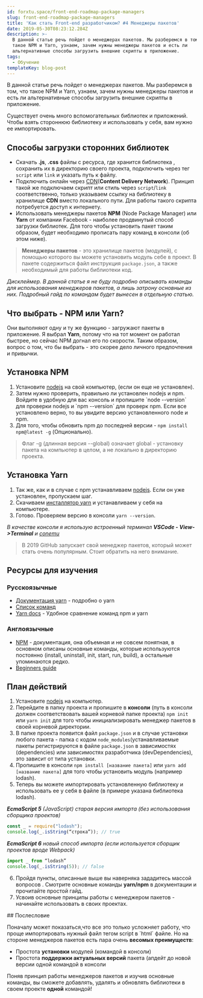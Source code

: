 ```yaml
---
id: forxtu.space/front-end-roadmap-package-managers
slug: front-end-roadmap-package-managers
title: 'Как стать Front-end разработчиком? #4 Менеджеры пакетов'
date: 2019-05-30T08:23:12.284Z
description: >-
  В данной статье речь пойдет о менеджерах пакетов. Мы разберемся в том, что
  такое NPM и Yarn, узнаем, зачем нужны менеджеры пакетов и есть ли
  альтернативные способы загрузить внешние скрипты в приложение.
tags:
  - Обучение
templateKey: blog-post
---
```

В данной статье речь пойдет о менеджерах пакетов. Мы разберемся в том, что такое NPM и Yarn, узнаем, зачем нужны менеджеры пакетов и есть ли альтернативные способы загрузить внешние скрипты в приложение.

Существует очень много вспомогательных библиотек и приложений.  Чтобы взять стороннюю библиотеку и использовать у себя, вам нужно ее импортировать.

## Способы загрузки сторонних библиотек

* Скачать **.js**, **.css** файлы с ресурса, где хранится библиотека , сохранить их в директорию своего проекта, подключить через тег `script` или `link` и указать путь к файлу. 
* Подключить онлайн через <a href="https://cdnjs.com" target="_blank">CDN</a>(**Content Delivery Network**). Принцип такой же подключаем скрипт или стиль через `script`/`link` соответственно, только указываем ссылку на библиотеку в хранилище **CDN** вместо локального пути. Для работы такого скрипта потребуется доступ к интернету. 
* Использовать менеджеры пакетов **NPM** (Node Package Manager) или **Yarn** от компании Facebook - наиболее продвинутый способ загрузки библиотек. Для того чтобы установить пакет таким образом, будет необходимо прописать пару команд в консоли (об этом ниже). 

> **Менеджеры пакетов** - это хранилище пакетов (модулей), с помощью которого вы можете установить модуль себе в проект. В пакете содержиться файл инструкция `package.json`, а также необходимый для работы библиотеки код.

_Дисклеймер. В данной статье я не буду подробно описывать команды для использования менеджеров пакетов, а лишь затрону основные из них. Подробный гайд по командам будет вынесен в отдельную статью._

## Что выбрать - NPM или Yarn?

Они выполняют одну и ту же функцию - загружают пакеты в приложение. Я выбрал **Yarn**, потому что на тот момент он работал быстрее, но сейчас NPM догнал его по скорости. Таким образом, вопрос о том, что бы выбрать - это скорее дело личного предпочтения и привычки.

## Установка NPM

1. Установите <a href="https://nodejs.org/en/" target="_blank">nodejs</a> на свой компьютер, (если он еще не установлен). 
2. Затем нужно проверить,  правильно ли установлен nodejs и npm. Войдите в удобную для вас консоль и пропишите \`node --version\` для проверки nodejs и \`npm --version\` для проверк npm. Если все установлено верно, то вы увидите версию установленного node и npm. 
3. Для того, чтобы обновить npm до последней версии - `npm install npm@latest -g` (Опционально). 

> Флаг -g (длинная версия --global) означает global - установку пакета на компьютер в целом, а не локально в директорию проекта. 

## Установка Yarn

1. Так же, как и в случае с npm устанавливаем <a href="https://nodejs.org/en/" target="_blank">nodejs</a>.  Если он уже установлен, пропускаем шаг. 
2. Скачиваем <a href="https://yarnpkg.com/ru/docs/install#windows-stable" target="_blank">инсталлятор yarn</a> и устанавливаем у себя на компьютере. 
3. Готово. Проверяем версию в консоли `yarn --version`. 

_В качестве консоли я использую встроенный терминал **VSCode - View->Terminal** и <a href="https://conemu.github.io" target="_blank">conemu</a>_

> В 2019 GitHub запускает свой менеджер пакетов, который может стать очень популярным. Стоит обратить на него внимание.

## Ресурсы для изучения

### Русскоязычные

* <a href="https://yarnpkg.com/ru/docs" target="_blank">Документация yarn</a> - подробно о yarn
* <a href="https://yarnpkg.com/ru/docs/cli/" target="_blank">Список команд</a>
* <a href="https://yarnpkg.com/ru/docs/migrating-from-npm" target="_blank">Yarn docs</a> - Удобное сравнение команд npm и yarn

### Англоязычные

* <a href="https://docs.npmjs.com/cli-documentation/cli" target="_blank">NPM<a/> - документация, она объемная и не совсем понятная, в основном описаны основные команды, которые используются постоянно (install, uninstall, init, start, run, build), а остальные упоминаются редко. 
* <a href="https://www.sitepoint.com/beginners-guide-node-package-manager/" target="_blank">Beginners guide</a>

## План действий

1. Установите <a href="https://nodejs.org/en/" target="_blank">nodejs</a>
   на компьютер. 
2. Перейдите в папку проекта и пропишите в **консоли** (путь в консоли должен соответствовать вашей корневой папке проекта) `npm init` или `yarn init` для того чтобы инициализировать менеджер пакетов в своей корневой директории. 
3. В папке проекта появится файл `package.json` и в случае установки любого пакета - папка с кодом `node_modules`(устанавливаемые пакеты регистрируются в файле `package.json` в зависимостях (dependencies) или зависимостях разработчика (devDependencies), это зависит от типа установки.
4. Пропишите в консоли `npm install [название пакета]` или `yarn add [название пакета]` для того чтобы установить модуль (например lodash). 
5. Теперь вы можете импортировать установленную библиотеку и использовать ее у себя в файле (в примере указана библиотека lodash). 

_**EcmaScript 5** (JavaScript) старая версия импорта (без использования сборщика проектов)_

```js
const _ = require("lodash");
console.log(_.isString(“строка”)); // true
```

_**EcmaScript 6** новый способ импорта (если используется сборщик проектов вроде Webpack)_

```js
import _ from “lodash”
console.log(_.isString(5)); // false
```

6. Пройдя пункты, описанные выше вы наверняка зададитесь массой вопросов . Смотрите основные команды **yarn/npm** в документации и прочитайте простой гайд. 
7. Усвоив основные принципы работы с менеджером пакетов - начинайте использовать в своих проектах.

\## Послесловие

Поначалу может показаться,что все это только усложняет работу, что проще импортировать нужный файл тегом script в \`html\` файле. Но на стороне менеджеров пакетов есть пара очень **весомых преимуществ**:

* Простота **установки** модулей (командой в консоли)
* Простота **поддержки актуальных версий** пакета (апдейт до новой версии одной командой в консоли

Поняв принцип работы менеджеров пакетов и изучив основные команды, вы сможете добавлять, удалять и обновлять библиотеки в своем проекте **одной** командой!
